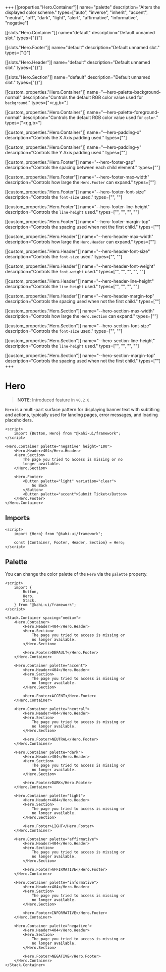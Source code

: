 +++
[[properties."Hero.Container"]]
name="palette"
description="Alters the displayed color scheme."
types=["auto", "inverse", "inherit", "accent", "neutral", "off", "dark", "light", "alert", "affirmative", "informative", "negative"]

[[slots."Hero.Container"]]
name="default"
description="Default unnamed slot."
types=["{}"]

[[slots."Hero.Footer"]]
name="default"
description="Default unnamed slot."
types=["{}"]

[[slots."Hero.Header"]]
name="default"
description="Default unnamed slot."
types=["{}"]

[[slots."Hero.Section"]]
name="default"
description="Default unnamed slot."
types=["{}"]

[[custom_properties."Hero.Container"]]
name="--hero-palette-background-normal"
description="Controls the default RGB color value used for `background`."
types=["<r,g,b>"]

[[custom_properties."Hero.Container"]]
name="--hero-palette-foreground-normal"
description="Controls the default RGB color value used for `color`."
types=["<r,g,b>"]

[[custom_properties."Hero.Container"]]
name="--hero-padding-x"
description="Controls the X Axis padding used."
types=["<length>"]

[[custom_properties."Hero.Container"]]
name="--hero-padding-y"
description="Controls the Y Axis padding used."
types=["<length>"]

[[custom_properties."Hero.Footer"]]
name="--hero-footer-gap"
description="Controls the spacing between each child element."
types=["<length>"]

[[custom_properties."Hero.Footer"]]
name="--hero-footer-max-width"
description="Controls how large the `Hero.Footer` can expand."
types=["<length>"]

[[custom_properties."Hero.Footer"]]
name="--hero-footer-font-size"
description="Controls the `font-size` used."
types=["<length>", "<percentage>"]

[[custom_properties."Hero.Footer"]]
name="--hero-footer-line-height"
description="Controls the `line-height` used."
types=["<normal>", "<number>", "<length>", "<percentage>"]

[[custom_properties."Hero.Footer"]]
name="--hero-footer-margin-top"
description="Controls the spacing used when not the first child."
types=["<length>"]

[[custom_properties."Hero.Header"]]
name="--hero-header-max-width"
description="Controls how large the `Hero.Header` can expand."
types=["<length>"]

[[custom_properties."Hero.Header"]]
name="--hero-header-font-size"
description="Controls the `font-size` used."
types=["<length>", "<percentage>"]

[[custom_properties."Hero.Header"]]
name="--hero-header-font-weight"
description="Controls the `font-weight` used."
types=["<normal>", "<bold>", "<bolder>", "<lighter>", "<number>"]

[[custom_properties."Hero.Header"]]
name="--hero-header-line-height"
description="Controls the `line-height` used."
types=["<normal>", "<number>", "<length>", "<percentage>"]

[[custom_properties."Hero.Header"]]
name="--hero-header-margin-top"
description="Controls the spacing used when not the first child."
types=["<length>"]

[[custom_properties."Hero.Section"]]
name="--hero-section-max-width"
description="Controls how large the `Hero.Section` can expand."
types=["<length>"]

[[custom_properties."Hero.Section"]]
name="--hero-section-font-size"
description="Controls the `font-size` used."
types=["<length>", "<percentage>"]

[[custom_properties."Hero.Section"]]
name="--hero-section-line-height"
description="Controls the `line-height` used."
types=["<normal>", "<number>", "<length>", "<percentage>"]

[[custom_properties."Hero.Section"]]
name="--hero-section-margin-top"
description="Controls the spacing used when not the first child."
types=["<length>"]
+++

# Hero

> **NOTE**: Introduced feature in `v0.2.0`.

`Hero` is a multi-part surface pattern for displaying banner text with subtitling and actions, typically used for landing pages, error messages, and loading placeholders.

```svelte {title="Hero Preview" mode="repl"}
<script>
    import {Button, Hero} from "@kahi-ui/framework";
</script>

<Hero.Container palette="negative" height="100">
    <Hero.Header>404</Hero.Header>
    <Hero.Section>
        The page you tried to access is missing or no
        longer available.
    </Hero.Section>

    <Hero.Footer>
        <Button palette="light" variation="clear">
            Go Back
        </Button>
        <Button palette="accent">Submit Ticket</Button>
    </Hero.Footer>
</Hero.Container>
```

## Imports

```svelte {title="Hero Imports"}
<script>
    import {Hero} from "@kahi-ui/framework";

    const {Container, Footer, Header, Section} = Hero;
</script>
```

## Palette

You can change the color palette of the `Hero` via the `palette` property.

```svelte {title="Hero Palette" mode="repl"}
<script>
    import {
        Button,
        Hero,
        Stack,
    } from "@kahi-ui/framework";
</script>

<Stack.Container spacing="medium">
    <Hero.Container>
        <Hero.Header>404</Hero.Header>
        <Hero.Section>
            The page you tried to access is missing or
            no longer available.
        </Hero.Section>

        <Hero.Footer>DEFAULT</Hero.Footer>
    </Hero.Container>

    <Hero.Container palette="accent">
        <Hero.Header>404</Hero.Header>
        <Hero.Section>
            The page you tried to access is missing or
            no longer available.
        </Hero.Section>

        <Hero.Footer>ACCENT</Hero.Footer>
    </Hero.Container>

    <Hero.Container palette="neutral">
        <Hero.Header>404</Hero.Header>
        <Hero.Section>
            The page you tried to access is missing or
            no longer available.
        </Hero.Section>

        <Hero.Footer>NEUTRAL</Hero.Footer>
    </Hero.Container>

    <Hero.Container palette="dark">
        <Hero.Header>404</Hero.Header>
        <Hero.Section>
            The page you tried to access is missing or
            no longer available.
        </Hero.Section>

        <Hero.Footer>DARK</Hero.Footer>
    </Hero.Container>

    <Hero.Container palette="light">
        <Hero.Header>404</Hero.Header>
        <Hero.Section>
            The page you tried to access is missing or
            no longer available.
        </Hero.Section>

        <Hero.Footer>LIGHT</Hero.Footer>
    </Hero.Container>

    <Hero.Container palette="affirmative">
        <Hero.Header>404</Hero.Header>
        <Hero.Section>
            The page you tried to access is missing or
            no longer available.
        </Hero.Section>

        <Hero.Footer>AFFIRMATIVE</Hero.Footer>
    </Hero.Container>

    <Hero.Container palette="informative">
        <Hero.Header>404</Hero.Header>
        <Hero.Section>
            The page you tried to access is missing or
            no longer available.
        </Hero.Section>

        <Hero.Footer>INFORMATIVE</Hero.Footer>
    </Hero.Container>

    <Hero.Container palette="negative">
        <Hero.Header>404</Hero.Header>
        <Hero.Section>
            The page you tried to access is missing or
            no longer available.
        </Hero.Section>

        <Hero.Footer>NEGATIVE</Hero.Footer>
    </Hero.Container>
</Stack.Container>
```
